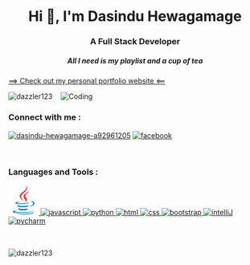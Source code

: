 <h1 align="center">Hi 👋, I'm Dasindu Hewagamage</h1>
<h3 align="center">A Full Stack Developer</h3>
<h5 align="center">All I need is my playlist and a cup of tea</h5>
<p> 
  <a href="http://dazzlerdemo.infinityfreeapp.com" target="blank">==> Check out my personal portfolio website <==</a>
</p>
<img align="right" alt="Coding" width="400" src="https://camo.githubusercontent.com/5ddf73ad3a205111cf8c686f687fc216c2946a75005718c8da5b837ad9de78c9/68747470733a2f2f7468756d62732e6766796361742e636f6d2f4576696c4e657874446576696c666973682d736d616c6c2e676966">


<p align="left"> <img src="https://komarev.com/ghpvc/?username=dazzler123&label=Profile%20views&color=0e75b6&style=flat" alt="dazzler123" /> </p>

<h3 align="left">Connect with me :</h3>
<p align="left">
<a href="https://linkedin.com/in/dasindu-hewagamage-a92961205" target="blank"><img align="center" src="https://raw.githubusercontent.com/rahuldkjain/github-profile-readme-generator/master/src/images/icons/Social/linked-in-alt.svg" alt="dasindu-hewagamage-a92961205" height="30" width="40" /></a>
<a href="https://www.facebook.com/dasindu.hewagamage" target="blank"><img align="center" src="https://raw.githubusercontent.com/rahuldkjain/github-profile-readme-generator/master/src/images/icons/Social/facebook.svg" alt="facebook" height="30" width="40" /></a></p>
<br>
<h3 align="left">Languages and Tools :</h3>
<p align="left">

<a href="https://www.java.com" target="_blank" rel="noreferrer"> <img src="https://raw.githubusercontent.com/devicons/devicon/master/icons/java/java-original.svg" alt="java" width="60" height="60"/> 
</a><a href="" target="_blank" rel="noreferrer"> <img src="https://github.com/yurijserrano/Github-Profile-Readme-Logos/blob/master/programming%20languages/javascript.svg" alt="javascript" width="60" height="60"/></a><a href="" target="_blank" rel="noreferrer"> <img src="https://github.com/yurijserrano/Github-Profile-Readme-Logos/blob/master/programming%20languages/python.svg" alt="python" width="60" height="60"/></a><a href="https://en.wikipedia.org/wiki/HTML" target="_blank" rel="noreferrer"> <img src="https://github.com/yurijserrano/Github-Profile-Readme-Logos/blob/master/others/html.svg" alt="html" width="60" height="60"/></a><a href="" target="_blank" rel="noreferrer"> <img src="https://github.com/yurijserrano/Github-Profile-Readme-Logos/blob/master/others/css.svg" alt="css" width="60" height="60"/></a><a href="" target="_blank" rel="noreferrer"> <img src="https://github.com/yurijserrano/Github-Profile-Readme-Logos/blob/master/frameworks/boostrap.svg" alt="bootstrap" width="60" height="60"/></a><a href="" target="_blank" rel="noreferrer"> <img src="https://github.com/yurijserrano/Github-Profile-Readme-Logos/blob/master/ides/intellij.svg" alt="intelliJ" width="60" height="60"/></a><a href="" target="_blank" rel="noreferrer"> <img src="https://github.com/yurijserrano/Github-Profile-Readme-Logos/blob/master/ides/pycharm.svg" alt="pycharm" width="60" height="60"/></a></p>
<br>
<p><img align="center" src="https://github-readme-stats.vercel.app/api/top-langs?username=dazzler123&show_icons=true&locale=en&layout=compact" alt="dazzler123" /></p>
